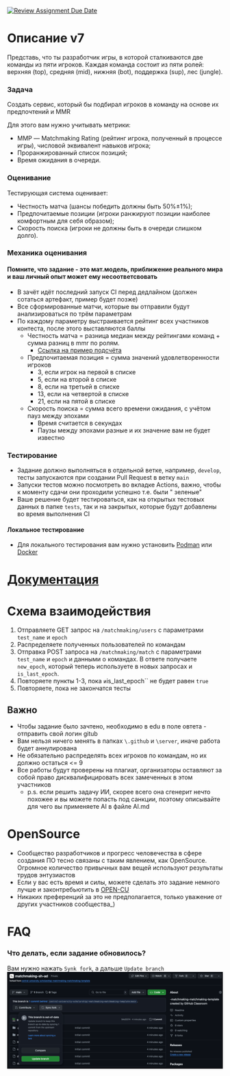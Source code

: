 [![Review Assignment Due Date](https://classroom.github.com/assets/deadline-readme-button-22041afd0340ce965d47ae6ef1cefeee28c7c493a6346c4f15d667ab976d596c.svg)](https://classroom.github.com/a/UA2ruZYU)
# Описание v7

Представь, что ты разработчик игры, в которой сталкиваются две команды из пяти игроков. Каждая команда состоит из пяти
ролей: верхняя (top), средняя (mid), нижняя (bot), поддержка (sup), лес (jungle).

### Задача

Создать сервис, который бы подбирал игроков в команду на основе их предпочтений и MMR

Для этого вам нужно учитывать метрики:

- MМР — Matchmaking Rating (рейтинг игрока, полученный в процессе игры), числовой эквивалент навыков игрока;
- Проранжированный список позиций;
- Время ожидания в очереди.

### Оценивание

Тестирующая система оценивает:

- Честность матча (шансы победить должны быть 50%±1%);
- Предпочитаемые позиции (игроки ранжируют позиции наиболее комфортным для себя образом);
- Скорость поиска (игроки не должны быть в очереди слишком долго).

### Механика оценивания

#### Помните, что задание - это мат.модель, приближение реального мира и ваш личный опыт может ему несоответсвовать

- В зачёт идёт последний запуск CI перед дедлайном (должен сотаться артефакт, пример будет позже)
- Все сформированные матчи, которые вы отправили будут анализироваться по трём параметрам
- По каждому параметру выстраивается рейтинг всех участников контеста, после этого выставляются баллы
    - Честность матча = разница медиан между рейтингами команд + сумма разниц в mmr по ролям.
      - [Ссылка на пример подсчёта](https://docs.google.com/spreadsheets/d/1dsavn30sd9B6QUk5k4XVJaQLprVCFzV72cCBOjWmtkM/edit?usp=sharing)
    - Предпочитаемая позиция = сумма значений удовлетворенности игроков
      - 3, если игрок на первой в списке
      - 5, если на второй в списке
      - 8, если на третьей в списке
      - 13, если на четвертой в списке
      - 21, если на пятой в списке
    - Скорость поиска = сумма всего времени ожидания, с учётом пауз между эпохами
      - Время считается в секундах
      - Паузы между эпохами разные и их значение вам не будет известно

### Тестирование

- Задание должно выполняться в отдельной ветке, например, ``develop``, тесты запускаются при создании Pull Request в
  ветку ``main``
- Запуски тестов можно посмотреть во вкладке Actions, важно, чтобы к моменту сдачи они проходили успешно т.е. были "
  зеленые"
- Ваше решение будет тестироваться, как на открытых тестовых данных в папке `tests`, так и на закрытых, которые будут
  добавлены во время выполнения CI

#### Локальное тестирование

- Для локального тестирования вам нужно установить [Podman](https://podman.io/)
  или [Docker](https://www.docker.com/products/docker-desktop)

# [Документация](docs/docs.md)

# Схема взаимодействия

1) Отправляете GET запрос на `/matchmaking/users` с параметрами `test_name` и `epoch`
2) Распределяете полученных пользователей по командам
3) Отправка POST запроса на `/matchmaking/match` с параметрами `test_name` и `epoch` и данными о командах. В ответе
   получаете `new_epoch`, который теперь используете в новых запросах и `is_last_epoch`.
4) Повторяете пункты 1-3, пока ` и `is_last_epoch`` не будет равен `true`
5) Повторяете, пока не закончатся тесты

## Важно

- Чтобы задание было зачтено, необходимо в edu в поле овтета - отправить свой логин  gitub
- Вам нельзя ничего менять в папках `\.github` и `\server`, иначе работа будет аннулирована
- Не обязательно распределять всех игроков по командам, но их должно остаться <= 9
- Все работы будут проверены на плагиат, организаторы оставляют за собой право дисквалифицировать всех замеченных в этом участников
  - p.s. если решить задачу ИИ, скорее всего она сгенерит нечто похожее и вы можете попасть под санкции, поэтому описывайте для чего вы применяете AI в файле AI.md

# OpenSource
- Сообщество разработчиков и прогресс человечества в сфере создания ПО тесно связаны с таким явлением, как OpenSource. Огромное количество привычных вам вещей используют результаты трудов энтузиастов
- Если у вас есть время и силы, можете сделать это задание немного лучше и законтребьютить в [OPEN-CU](https://github.com/open-cu/central-university-scholarship)
- Никаких преференций за это не предполагается, только уважение от других участников сообщества_)

# FAQ

### Что делать, если задание обновилось?

Вам нужно нажать `Synk fork`, а дальше `Update branch`
![synk_fork.png](docs/synk_fork.png)

